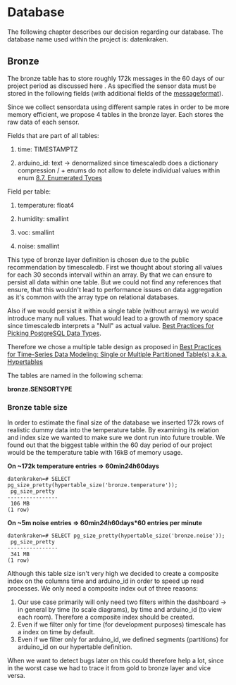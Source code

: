 # Database
The following chapter describes our decision regarding our database. The database name used within the project is: datenkraken.
## Bronze
The bronze table has to store roughly 172k messages in the 60 days of our project period as discussed here <a href=""></a>. As specified the sensor data must be stored in the following fields (with additional fields of the <a href="/DATENKRAKEN/arduino/mqtt/">messageformat</a>).

Since we collect sensordata using different sample rates in order to be more memory efficient, we propose 4 tables in the bronze layer. Each stores the raw data of each sensor.

Fields that are part of all tables:

1. time: TIMESTAMPTZ

2. arduino_id: text -> denormalized since timescaledb does a dictionary compression / + enums do not allow to delete individual values within enum <a href="https://www.postgresql.org/docs/current/datatype-enum.html">8.7. Enumerated Types</a>

Field per table:

1. temperature: float4 

2. humidity: smallint

3. voc: smallint

4. noise: smallint

This type of bronze layer definition is chosen due to the public recommendation by timescaledb. First we thought about storing all values for each 30 seconds intervall within an array. By that we can ensure to persist all data within one table. But we could not find any references that ensure, that this wouldn't lead to performance issues on data aggregation as it's common with the array type on relational databases.

Also if we would persist it within a single table (without arrays) we would introduce many null values. That would lead to a growth of memory space since timescaledb interprets a "Null" as actual value. <a href="https://www.tigerdata.com/blog/best-practices-for-picking-postgresql-data-types">Best Practices for Picking PostgreSQL Data Types</a>.

Therefore we chose a multiple table design as proposed in <a href="https://www.tigerdata.com/learn/best-practices-time-series-data-modeling-single-or-multiple-partitioned-tables-aka-hypertables">Best Practices for Time-Series Data Modeling: Single or Multiple Partitioned Table(s) a.k.a. Hypertables</a>

The tables are named in the following schema:

<b>bronze.SENSORTYPE</b>

### Bronze table size
In order to estimate the final size of the database we inserted 172k rows of realistic dummy data into the temperature table. By examining its relation and index size we wanted to make sure we dont run into future trouble. We found out that the biggest table within the 60 day period of our project would be the temperature table with 16kB of memory usage.

__On ~172k temperature entries => 60min*24h*60days__
```
datenkraken=# SELECT pg_size_pretty(hypertable_size('bronze.temperature'));
 pg_size_pretty 
----------------
 106 MB
(1 row)
```

__On ~5m noise entries => 60min*24h*60days*60 entries per minute__
```
datenkraken=# SELECT pg_size_pretty(hypertable_size('bronze.noise'));
 pg_size_pretty 
----------------
 341 MB
(1 row)
```

Although this table size isn't very high we decided to create a composite index on the columns time and arduino_id in order to speed up read processes. We only need a composite index out of three reasons:

1. Our use case primarily will only need two filters within the dashboard -> in general by time (to scale diagrams), by time and arduino_id (to view each room). Therefore a composite index should be created.
2. Even if we filter only for time (for development purposes) timescale has a index on time by default.
3. Even if we filter only for arduino_id, we defined segments (partitions) for arduino_id on our hypertable definition.

When we want to detect bugs later on this could therefore help a lot, since in the worst case we had to trace it from gold to bronze layer and vice versa.